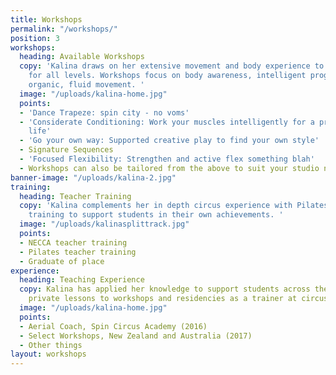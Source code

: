```yaml
---
title: Workshops
permalink: "/workshops/"
position: 3
workshops:
  heading: Available Workshops
  copy: 'Kalina draws on her extensive movement and body experience to cater workshops
    for all levels. Workshops focus on body awareness, intelligent progressions and
    organic, fluid movement. '
  image: "/uploads/kalina-home.jpg"
  points:
  - 'Dance Trapeze: spin city - no voms'
  - 'Considerate Conditioning: Work your muscles intelligently for a prolonged circus
    life'
  - 'Go your own way: Supported creative play to find your own style'
  - Signature Sequences
  - 'Focused Flexibility: Strengthen and active flex something blah'
  - Workshops can also be tailored from the above to suit your studio needs
banner-image: "/uploads/kalina-2.jpg"
training:
  heading: Teacher Training
  copy: 'Kalina complements her in depth circus experience with Pilates and dance
    training to support students in their own achievements. '
  image: "/uploads/kalinasplittrack.jpg"
  points:
  - NECCA teacher training
  - Pilates teacher training
  - Graduate of place
experience:
  heading: Teaching Experience
  copy: Kalina has applied her knowledge to support students across the globe from
    private lessons to workshops and residencies as a trainer at circus schools.
  image: "/uploads/kalina-home.jpg"
  points:
  - Aerial Coach, Spin Circus Academy (2016)
  - Select Workshops, New Zealand and Australia (2017)
  - Other things
layout: workshops
---
```


